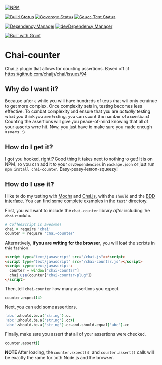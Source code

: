 [![NPM](https://nodei.co/npm/chai-counter.png?downloads=true&downloadRank=true&stars=true)](https://nodei.co/npm/chai-counter/)

[![Build Status](https://travis-ci.org/ingshtrom/chai-counter.svg?branch=master)](https://travis-ci.org/ingshtrom/chai-counter)
[![Coverage Status](https://img.shields.io/coveralls/ingshtrom/chai-counter.svg)](https://coveralls.io/r/ingshtrom/chai-counter?branch=master)
[![Sauce Test Status](https://saucelabs.com/buildstatus/ingshtrom)](https://saucelabs.com/u/ingshtrom)

[![Dependency Manager](https://david-dm.org/ingshtrom/chai-counter.svg)](https://david-dm.org/ingshtrom/chai-counter)
[![devDependency Manager](https://david-dm.org/ingshtrom/chai-counter/dev-status.svg)](https://david-dm.org/ingshtrom/chai-counter#info=devDependencies)

[![Built with Grunt](https://cdn.gruntjs.com/builtwith.png)](http://gruntjs.com/)

Chai-counter
============

Chai.js plugin that allows for counting assertions.  Based off of https://github.com/chaijs/chai/issues/94

Why do I want it?
-----------------
Because after a while you will have hundreds of tests that will only continue to get more complex. Once complexity sets in, testing becomes less effective. To combat complexity and ensure that you are _actually_ testing what you think you are testing, you can count the number of assertions!  Counting the assertions will give you peace-of-mind knowing that all of your asserts were hit. Now, you just have to make sure you made enough asserts. :)

How do I get it?
----------------
I got you hooked, right!? Good thing it takes next to nothing to get! It is on [NPM](https://www.npmjs.org/), so you can add it to your `devDependencies` in `package.json` or just run `npm install chai-counter`. Easy-peasy-lemon-squeezy!

How do I use it?
----------------
I like to do my testing with [Mocha](http://visionmedia.github.io/mocha/) and [Chai.js](http://chaijs.com/), with the `should` and the [BDD interface](http://visionmedia.github.io/mocha/#interfaces).  You can find some complete examples in the `test/` directory.

First, you will want to include the `chai-counter` library _after_ including the `chai` module.

```coffeescript
# CoffeeScript is awesome!
chai = require 'chai'
counter = require 'chai-counter'
```

Alternatively, **if you are writing for the browser**, you will load the scripts in this fashion.

```html
<script type="text/javascript" src="/chai.js"></script>
<script type="text/javascript" src="/chai-counter.js"></script>
<script type="text/javascript">
  counter = window["chai-counter"]
  chai.use(counter["chai-counter-plug"])
</script>
```

Then, tell `chai-counter` how many assertions you expect.

```coffeescript
counter.expect(4)
```

Next, you can add some assertions.

```coffeescript
'abc'.should.be.a('string').cc
'abc'.should.be.a('string').cc()
'abc'.should.be.a('string').cc.and.should.equal('abc').cc
```

Finally, make sure you assert that all of your assertions were checked.

```coffeescript
counter.assert()
```

__NOTE__ After loading, the `counter.expect(4)` and `counter.assert()` calls will be exactly the same for both Node.js and the browser.
